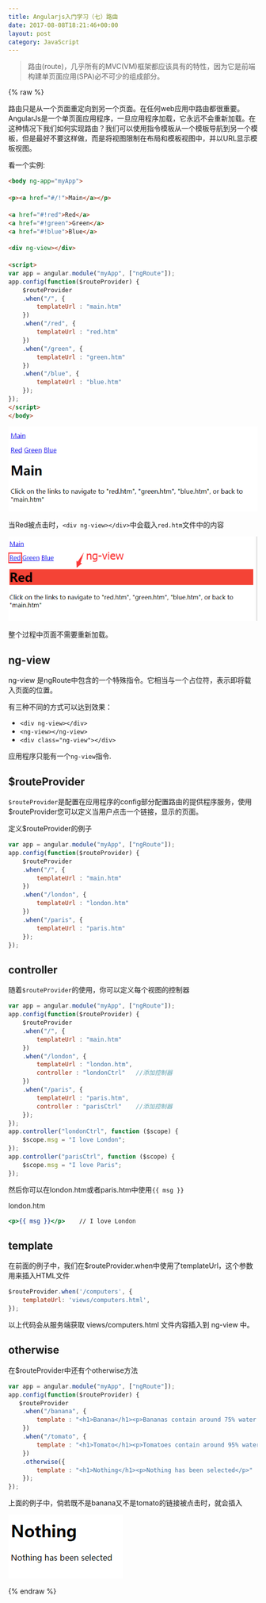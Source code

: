 ```yaml
---
title: Angularjs入门学习（七）路由
date: 2017-08-08T18:21:46+00:00
layout: post
category: JavaScript
---
```


> 路由(route)，几乎所有的MVC(VM)框架都应该具有的特性，因为它是前端构建单页面应用(SPA)必不可少的组成部分。

{% raw %}

路由只是从一个页面重定向到另一个页面。在任何web应用中路由都很重要。AngularJs是一个单页面应用程序，一旦应用程序加载，它永远不会重新加载。在这种情况下我们如何实现路由？我们可以使用指令模板从一个模板导航到另一个模板，但是最好不要这样做，而是将视图限制在布局和模板视图中，并以URL显示模板视图。

看一个实例:

```html
<body ng-app="myApp">

<p><a href="#/!">Main</a></p>

<a href="#!red">Red</a>
<a href="#!green">Green</a>
<a href="#!blue">Blue</a>

<div ng-view></div>

<script>
var app = angular.module("myApp", ["ngRoute"]);
app.config(function($routeProvider) {
    $routeProvider
    .when("/", {
        templateUrl : "main.htm"
    })
    .when("/red", {
        templateUrl : "red.htm"
    })
    .when("/green", {
        templateUrl : "green.htm"
    })
    .when("/blue", {
        templateUrl : "blue.htm"
    });
});
</script>
</body>
```

![](/pics/2017/08/fzy_screenshot20170808175153.png)

当Red被点击时，`<div ng-view></div>`中会载入`red.htm`文件中的内容

![](/pics/2017/08/fzy_screenshot20170808175653.png)

整个过程中页面不需要重新加载。

## ng-view

ng-view 是ngRoute中包含的一个特殊指令。它相当与一个占位符，表示即将载入页面的位置。

有三种不同的方式可以达到效果：

- `<div ng-view></div>`
- `<ng-view></ng-view>`
- `<div class="ng-view"></div>`

应用程序只能有一个`ng-view`指令.

## $routeProvider

`$routeProvider`是配置在应用程序的config部分配置路由的提供程序服务，使用$routeProvider您可以定义当用户点击一个链接，显示的页面。

定义$routeProvider的例子

```js
var app = angular.module("myApp", ["ngRoute"]);
app.config(function($routeProvider) {
    $routeProvider
    .when("/", {
        templateUrl : "main.htm"
    })
    .when("/london", {
        templateUrl : "london.htm"
    })
    .when("/paris", {
        templateUrl : "paris.htm"
    });
});
```

## controller

随着`$routeProvider`的使用，你可以定义每个视图的控制器

```js
var app = angular.module("myApp", ["ngRoute"]);
app.config(function($routeProvider) {
    $routeProvider
    .when("/", {
        templateUrl : "main.htm"
    })
    .when("/london", {
        templateUrl : "london.htm",
        controller : "londonCtrl"   //添加控制器
    })
    .when("/paris", {
        templateUrl : "paris.htm",
        controller : "parisCtrl"    //添加控制器
    });
});
app.controller("londonCtrl", function ($scope) {
    $scope.msg = "I love London";
});
app.controller("parisCtrl", function ($scope) {
    $scope.msg = "I love Paris";
});
```

然后你可以在london.htm或者paris.htm中使用`{{ msg }}`

london.htm

```htm
<p>{{ msg }}</p>    // I love London
```


## template

在前面的例子中，我们在$routeProvider.when中使用了templateUrl，这个参数用来插入HTML文件

```js
$routeProvider.when('/computers', {
    templateUrl: 'views/computers.html',
});
```

以上代码会从服务端获取 views/computers.html 文件内容插入到 ng-view 中。

## otherwise

在$routeProvider中还有个otherwise方法

```js
var app = angular.module("myApp", ["ngRoute"]);
app.config(function($routeProvider) {
   $routeProvider
    .when("/banana", {
        template : "<h1>Banana</h1><p>Bananas contain around 75% water.</p>"
    })
    .when("/tomato", {
        template : "<h1>Tomato</h1><p>Tomatoes contain around 95% water.</p>"
    })
    .otherwise({
        template : "<h1>Nothing</h1><p>Nothing has been selected</p>"
    });
});
```

上面的例子中，倘若既不是banana又不是tomato的链接被点击时，就会插入

![](/pics/2017/08/fzy_screenshot20170808181808.png)

{% endraw %}
